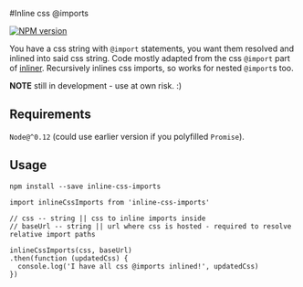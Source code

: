 #Inline css @imports

[![NPM version](https://badge.fury.io/js/inline-css-imports.svg)](http://badge.fury.io/js/inline-css-imports)

You have a css string with `@import` statements, you want them resolved and inlined into said css string.
Code mostly adapted from the css `@import` part of [inliner](https://github.com/remy/inliner).
Recursively inlines css imports, so works for nested `@import`s too.

**NOTE** still in development - use at own risk. :)

## Requirements
`Node@^0.12` (could use earlier version if you polyfilled `Promise`).

## Usage
`npm install --save inline-css-imports`

```
import inlineCssImports from 'inline-css-imports'

// css -- string || css to inline imports inside
// baseUrl -- string || url where css is hosted - required to resolve relative import paths

inlineCssImports(css, baseUrl)
.then(function (updatedCss) {
  console.log('I have all css @imports inlined!', updatedCss)
})
```
